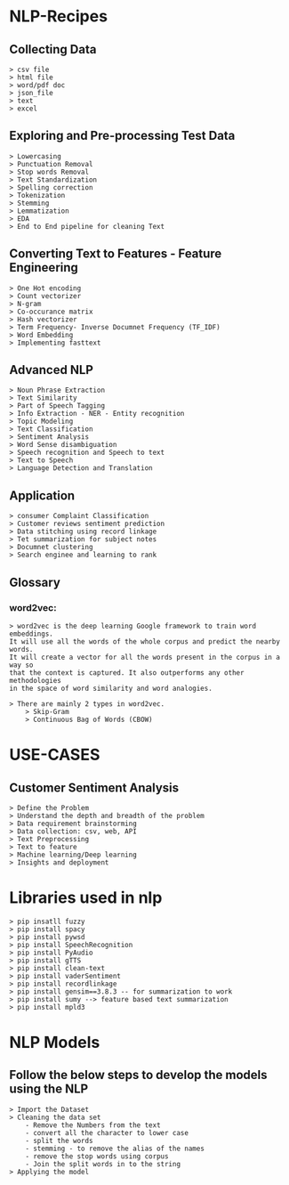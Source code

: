 # NLP-Recipes

## Collecting Data
    > csv file
    > html file
    > word/pdf doc
    > json_file
    > text
    > excel

## Exploring and Pre-processing Test Data
    > Lowercasing
    > Punctuation Removal
    > Stop words Removal
    > Text Standardization
    > Spelling correction
    > Tokenization
    > Stemming
    > Lemmatization
    > EDA
    > End to End pipeline for cleaning Text

## Converting Text to Features  - Feature Engineering
    > One Hot encoding 
    > Count vectorizer
    > N-gram
    > Co-occurance matrix
    > Hash vectorizer
    > Term Frequency- Inverse Documnet Frequency (TF_IDF)
    > Word Embedding       
    > Implementing fasttext

## Advanced NLP
    > Noun Phrase Extraction
    > Text Similarity
    > Part of Speech Tagging
    > Info Extraction - NER - Entity recognition
    > Topic Modeling
    > Text Classification
    > Sentiment Analysis
    > Word Sense disambiguation
    > Speech recognition and Speech to text
    > Text to Speech
    > Language Detection and Translation        

## Application
    > consumer Complaint Classification
    > Customer reviews sentiment prediction
    > Data stitching using record linkage
    > Tet summarization for subject notes
    > Documnet clustering
    > Search enginee and learning to rank
    
## Glossary
### word2vec: 
    > word2vec is the deep learning Google framework to train word embeddings. 
    It will use all the words of the whole corpus and predict the nearby words.
    It will create a vector for all the words present in the corpus in a way so
    that the context is captured. It also outperforms any other methodologies 
    in the space of word similarity and word analogies.
   
    > There are mainly 2 types in word2vec.
        > Skip-Gram
        > Continuous Bag of Words (CBOW)

# USE-CASES
## Customer Sentiment Analysis
    > Define the Problem
    > Understand the depth and breadth of the problem
    > Data requirement brainstorming
    > Data collection: csv, web, API
    > Text Preprocessing
    > Text to feature
    > Machine learning/Deep learning
    > Insights and deployment
    
# Libraries used in nlp
    > pip insatll fuzzy
    > pip install spacy
    > pip install pywsd
    > pip install SpeechRecognition
    > pip install PyAudio
    > pip install gTTS
    > pip install clean-text
    > pip install vaderSentiment
    > pip install recordlinkage
    > pip install gensim==3.8.3 -- for summarization to work
    > pip install sumy --> feature based text summarization
    > pip install mpld3

# NLP Models
## Follow the below steps to develop the models using the NLP
    > Import the Dataset
    > Cleaning the data set
        - Remove the Numbers from the text 
        - convert all the character to lower case
        - split the words
        - stemming - to remove the alias of the names
        - remove the stop words using corpus
        - Join the split words in to the string
    > Applying the model

 
    